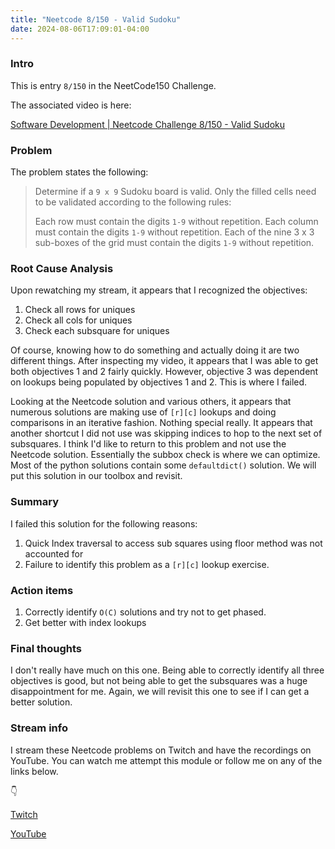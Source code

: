 ```yaml
---
title: "Neetcode 8/150 - Valid Sudoku"
date: 2024-08-06T17:09:01-04:00
---
```


### Intro

This is entry `8/150` in the NeetCode150 Challenge.

The associated video is here: 

[Software Development | Neetcode Challenge 8/150 - Valid Sudoku](https://youtu.be/6cZn_2xKobA)

### Problem

The problem states the following:

> Determine if a `9 x 9` Sudoku board is valid. Only the filled cells need to be validated according to the following rules:
> 
> Each row must contain the digits `1-9` without repetition.
> Each column must contain the digits `1-9` without repetition.
> Each of the nine 3 x 3 sub-boxes of the grid must contain the digits `1-9` without repetition.

### Root Cause Analysis

Upon rewatching my stream, it appears that I recognized the objectives:

1. Check all rows for uniques
2. Check all cols for uniques
3. Check each subsquare for uniques

Of course, knowing how to do something and actually doing it are two different things. After inspecting my video, it appears that I was able to get both objectives 1 and 2 fairly quickly. However, objective 3 was dependent on lookups being populated by objectives 1 and 2. This is where I failed. 

Looking at the Neetcode solution and various others, it appears that numerous solutions are making use of `[r][c]` lookups and doing comparisons in an iterative fashion. Nothing special really. It appears that another shortcut I did not use was skipping indices to hop to the next set of subsquares. I think I'd like to return to this problem and not use the Neetcode solution. Essentially the subbox check is where we can optimize. Most of the python solutions contain some `defaultdict()` solution. We will put this solution in our toolbox and revisit.

### Summary

I failed this solution for the following reasons:

1. Quick Index traversal to access sub squares using floor method was not accounted for
2. Failure to identify this problem as a `[r][c]` lookup exercise.

### Action items

1. Correctly identify `O(C)` solutions and try not to get phased.
2. Get better with index lookups

### Final thoughts

I don't really have much on this one. Being able to correctly identify all three objectives is good, but not being able to get the subsquares was a huge disappointment for me. Again, we will revisit this one to see if I can get a better solution.

### Stream info

I stream these Neetcode problems on Twitch and have the recordings on YouTube. You can watch me attempt this module or follow me on any of the links below.

👇

[Twitch](https://twitch.tv/Mexpat911)

[YouTube](https://www.youtube.com/@mexpat911)
